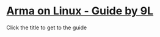# [Arma on Linux - Guide by 9L](https://ninelore.github.io/projects/#arma-on-linux)

Click the title to get to the guide